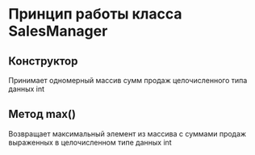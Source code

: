 # Принцип работы класса SalesManager

## Конструктор
Принимает одномерный массив сумм продаж целочисленного типа данных int

## Метод max()
Возвращает максимальный элемент из массива с суммами продаж выраженных в целочисленном типе данных int